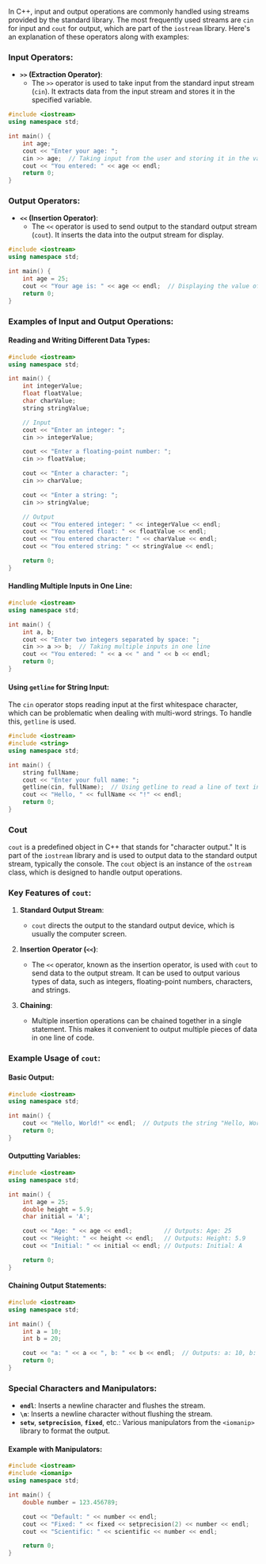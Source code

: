 In C++, input and output operations are commonly handled using streams provided by the standard library. The most frequently used streams are `cin` for input and `cout` for output, which are part of the `iostream` library. Here's an explanation of these operators along with examples:

### Input Operators:

- **`>>` (Extraction Operator)**:
  - The `>>` operator is used to take input from the standard input stream (`cin`). It extracts data from the input stream and stores it in the specified variable.

```cpp
#include <iostream>
using namespace std;

int main() {
    int age;
    cout << "Enter your age: ";
    cin >> age;  // Taking input from the user and storing it in the variable 'age'
    cout << "You entered: " << age << endl;
    return 0;
}
```

### Output Operators:

- **`<<` (Insertion Operator)**:
  - The `<<` operator is used to send output to the standard output stream (`cout`). It inserts the data into the output stream for display.

```cpp
#include <iostream>
using namespace std;

int main() {
    int age = 25;
    cout << "Your age is: " << age << endl;  // Displaying the value of 'age'
    return 0;
}
```

### Examples of Input and Output Operations:

#### Reading and Writing Different Data Types:

```cpp
#include <iostream>
using namespace std;

int main() {
    int integerValue;
    float floatValue;
    char charValue;
    string stringValue;

    // Input
    cout << "Enter an integer: ";
    cin >> integerValue;

    cout << "Enter a floating-point number: ";
    cin >> floatValue;

    cout << "Enter a character: ";
    cin >> charValue;

    cout << "Enter a string: ";
    cin >> stringValue;

    // Output
    cout << "You entered integer: " << integerValue << endl;
    cout << "You entered float: " << floatValue << endl;
    cout << "You entered character: " << charValue << endl;
    cout << "You entered string: " << stringValue << endl;

    return 0;
}
```

#### Handling Multiple Inputs in One Line:

```cpp
#include <iostream>
using namespace std;

int main() {
    int a, b;
    cout << "Enter two integers separated by space: ";
    cin >> a >> b;  // Taking multiple inputs in one line
    cout << "You entered: " << a << " and " << b << endl;
    return 0;
}
```

#### Using `getline` for String Input:

The `cin` operator stops reading input at the first whitespace character, which can be problematic when dealing with multi-word strings. To handle this, `getline` is used.

```cpp
#include <iostream>
#include <string>
using namespace std;

int main() {
    string fullName;
    cout << "Enter your full name: ";
    getline(cin, fullName);  // Using getline to read a line of text including spaces
    cout << "Hello, " << fullName << "!" << endl;
    return 0;
}
```
### Cout

`cout` is a predefined object in C++ that stands for "character output." It is part of the `iostream` library and is used to output data to the standard output stream, typically the console. The `cout` object is an instance of the `ostream` class, which is designed to handle output operations.

### Key Features of `cout`:

1. **Standard Output Stream**:
   - `cout` directs the output to the standard output device, which is usually the computer screen.

2. **Insertion Operator (`<<`)**:
   - The `<<` operator, known as the insertion operator, is used with `cout` to send data to the output stream. It can be used to output various types of data, such as integers, floating-point numbers, characters, and strings.

3. **Chaining**:
   - Multiple insertion operations can be chained together in a single statement. This makes it convenient to output multiple pieces of data in one line of code.

### Example Usage of `cout`:

#### Basic Output:

```cpp
#include <iostream>
using namespace std;

int main() {
    cout << "Hello, World!" << endl;  // Outputs the string "Hello, World!" followed by a newline
    return 0;
}
```

#### Outputting Variables:

```cpp
#include <iostream>
using namespace std;

int main() {
    int age = 25;
    double height = 5.9;
    char initial = 'A';

    cout << "Age: " << age << endl;         // Outputs: Age: 25
    cout << "Height: " << height << endl;   // Outputs: Height: 5.9
    cout << "Initial: " << initial << endl; // Outputs: Initial: A

    return 0;
}
```

#### Chaining Output Statements:

```cpp
#include <iostream>
using namespace std;

int main() {
    int a = 10;
    int b = 20;

    cout << "a: " << a << ", b: " << b << endl;  // Outputs: a: 10, b: 20
    return 0;
}
```

### Special Characters and Manipulators:

- **`endl`**: Inserts a newline character and flushes the stream.
- **`\n`**: Inserts a newline character without flushing the stream.
- **`setw`**, **`setprecision`**, **`fixed`**, etc.: Various manipulators from the `<iomanip>` library to format the output.

#### Example with Manipulators:

```cpp
#include <iostream>
#include <iomanip>
using namespace std;

int main() {
    double number = 123.456789;

    cout << "Default: " << number << endl;
    cout << "Fixed: " << fixed << setprecision(2) << number << endl;
    cout << "Scientific: " << scientific << number << endl;

    return 0;
}
```
